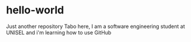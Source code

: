 # hello-world
Just another repository
Tabo here, I am a software engineering student at UNISEL and i'm learning how to use GitHub
